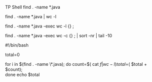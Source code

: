 TP Shell
find . -name \*.java

find . -name \*.java | wc -l

find . -name \*.java -exec wc -l {} \;

find . -name \*.java -exec wc -c {} \; | sort -nr | tail -10

#!/bin/bash

total=0

for i in $(find . -name \*.java);
do 
	count=$( cat $f | wc -l)
	total=$( $total + $count);	
done
echo $total

